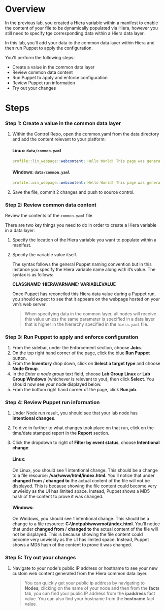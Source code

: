 # Overview

In the previous lab, you created a Hiera variable within a manifest to enable the content of your file to be dynamically populated via Hiera, however you still need to specify tge corresponding data within a Hiera data layer. 

In this lab, you'll add your data to the common data layer within Hiera and then run Puppet to apply the configuration. 

You'll perform the following steps:

* Create a value in the common data layer
* Review common data content
* Run Puppet to apply and enforce configuration
* Review Puppet run information
* Try out your changes

# Steps

### Step 1: Create a value in the common data layer

1. Within the Control Repo, open the common.yaml from the data directory and add the content relevant to your platform:

    #### Linux: `data/common.yaml`

    ```yaml
    profile::lin_webpage::webcontent: Hello World! This page was generated using data from the common data layer in Hiera!
    ```

    #### Windows: `data/common.yaml`

    ```yaml
    profile::win_webpage::webcontent: Hello World! This page was generated using data from the common data layer in Hiera!
    ```

2. Save the file, commit 2 changes and push to source control.

### Step 2: Review common data content

Review the contents of the `common.yaml` file.

There are two key things you need to do in order to create a Hiera variable in a data layer:

1. Specify the location of the Hiera variable you want to populate within a manifest.
2. Specify the variable value itself.

    The syntax follows the general Puppet naming convention but in this instance you specify the Hiera variable name along with it’s value. The syntax is as follows: 

    **CLASSNAME::HIERAVARNAME: VARIABLEVALUE**

    Once Puppet has reconciled this Hiera data value during a Puppet run, you should expect to see that it appears on the webpage hosted on your vm’s web server.

    > When specifying data in the common layer, all nodes will receive this value unless the same parameter is specified in a data layer that is higher in the hierarchy specified in the `hiera.yaml` file.

### Step 3: Run Puppet to apply and enforce configuration

1. From the sidebar, under the Enforcement section, choose **Jobs**.
2. On the top right hand corner of the page, click the blue **Run Puppet** button.
3. From the **Inventory** drop down, click on **Select a target type** and choose **Node Group**.
4. In the _Enter a node group_ text field, choose **Lab Group Linux** _or_ **Lab Group Windows** (whichever is relevant to you), then click **Select**. You should now see your node displayed below.
5. From the bottom right hand corner of the page, click **Run job**.

### Step 4: Review Puppet run information

1. Under Node run result, you should see that your lab node has **Intentional changes**.
2. To dive in further to what changes took place on that run, click on the time/date stamped report in the **Report** section.
3. Click the dropdown to right of **Filter by event status**, choose **Intentional change**:

    #### Linux:

    On Linux, you should see 1 intentional change. This should be a change to a file resource: **/var/www/html/index.html**. You’ll notice that under **changed from** / **changed to** the actual content of the file will not be displayed. This is because showing the file content could become very unwieldy as the UI has limited space. Instead, Puppet shows a MD5 hash of the content to prove it was changed. 

    #### Windows:

    On Windows, you should see 1 intentional change. This should be a change to a file resource: **C:\Inetpub\wwwroot\index.html**. You’ll notice that under **changed from** / **changed to** the actual content of the file will not be displayed. This is because showing the file content could become very unwieldy as the UI has limited space. Instead, Puppet shows a MD5 hash of the content to prove it was changed. 


### Step 5: Try out your changes

1. Navigate to your node's public IP address or hostname to see your new custom web content generated from the Hiera common data layer.

    > You can quickly get your public ip address by navigating to **Nodes**, clicking on the name of your node and then from the **facts** tab, you can find your public IP address from the **ipaddress** fact value. You can also find your hostname from the **hostname** fact value.
